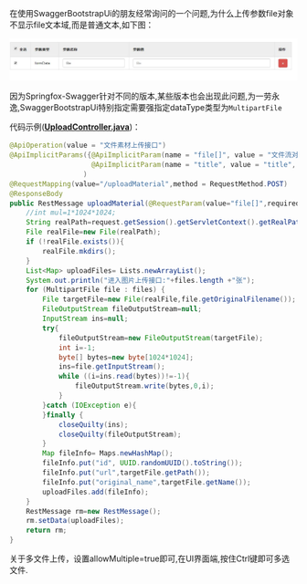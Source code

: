 在使用SwaggerBootstrapUi的朋友经常询问的一个问题,为什么上传参数file对象不显示file文本域,而是普通文本,如下图：

![](images/file-error.jpeg)

因为Springfox-Swagger针对不同的版本,某些版本也会出现此问题,为一劳永逸,SwaggerBootstrapUi特别指定需要强指定dataType类型为`MultipartFile`

代码示例(**[UploadController.java](https://gitee.com/xiaoym/swagger-bootstrap-ui-demo/blob/master/swagger-bootstrap-ui-demo/src/main/java/com/swagger/bootstrap/ui/demo/controller/UploadController.java)**)：

```java
@ApiOperation(value = "文件素材上传接口")
@ApiImplicitParams({@ApiImplicitParam(name = "file[]", value = "文件流对象,接收数组格式", required = true,dataType = "MultipartFile",allowMultiple = true),
                    @ApiImplicitParam(name = "title", value = "title", required = true)}
                  )
@RequestMapping(value="/uploadMaterial",method = RequestMethod.POST)
@ResponseBody
public RestMessage uploadMaterial(@RequestParam(value="file[]",required = true) MultipartFile[] files,@RequestParam(value = "title") String title, HttpServletRequest request) throws IOException {
    //int mul=1*1024*1024;
    String realPath=request.getSession().getServletContext().getRealPath("/upload");
    File realFile=new File(realPath);
    if (!realFile.exists()){
        realFile.mkdirs();
    }
    List<Map> uploadFiles= Lists.newArrayList();
    System.out.println("进入图片上传接口:"+files.length +"张");
    for (MultipartFile file : files) {
        File targetFile=new File(realFile,file.getOriginalFilename());
        FileOutputStream fileOutputStream=null;
        InputStream ins=null;
        try{
            fileOutputStream=new FileOutputStream(targetFile);
            int i=-1;
            byte[] bytes=new byte[1024*1024];
            ins=file.getInputStream();
            while ((i=ins.read(bytes))!=-1){
                fileOutputStream.write(bytes,0,i);
            }
        }catch (IOException e){
        }finally {
            closeQuilty(ins);
            closeQuilty(fileOutputStream);
        }
        Map fileInfo= Maps.newHashMap();
        fileInfo.put("id", UUID.randomUUID().toString());
        fileInfo.put("url",targetFile.getPath());
        fileInfo.put("original_name",targetFile.getName());
        uploadFiles.add(fileInfo);
    }
    RestMessage rm=new RestMessage();
    rm.setData(uploadFiles);
    return rm;
}
```

关于多文件上传，设置allowMultiple=true即可,在UI界面端,按住Ctrl键即可多选文件.